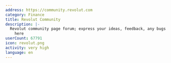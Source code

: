 ```yaml
---
address: https://community.revolut.com
category: Finance
title: Revolut Community
description: |-
  Revolut community page forum; express your ideas, feedback, any bugs and experiences
    here
userCount: 67791
icon: revolut.png
activity: very high
language: en
---
```

